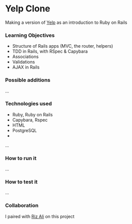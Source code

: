 # Yelp Clone
Making a version of [Yelp](http://www.yelp.co.uk/) as an introduction to Ruby on Rails

### Learning Objectives

- Structure of Rails apps (MVC, the router, helpers)
- TDD in Rails, with RSpec & Capybara
- Associations
- Validations
- AJAX in Rails

### Possible additions

...

### Technologies used

- Ruby, Ruby on Rails
- Capybara, Rspec
- HTML
- PostgreSQL
- 
...

### How to run it

...

### How to test it

...


### Collaboration
I paired with [Riz Ali](https://github.com/RizAli) on this project
